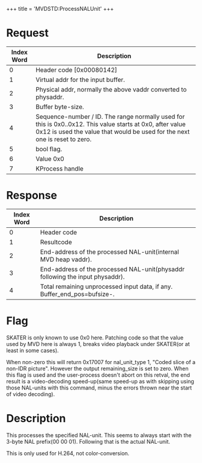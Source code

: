 +++
title = 'MVDSTD:ProcessNALUnit'
+++

# Request

| Index Word | Description                                                                                                                                                                             |
|------------|-----------------------------------------------------------------------------------------------------------------------------------------------------------------------------------------|
| 0          | Header code \[0x00080142\]                                                                                                                                                              |
| 1          | Virtual addr for the input buffer.                                                                                                                                                      |
| 2          | Physical addr, normally the above vaddr converted to physaddr.                                                                                                                          |
| 3          | Buffer byte-size.                                                                                                                                                                       |
| 4          | Sequence-number / ID. The range normally used for this is 0x0..0x12. This value starts at 0x0, after value 0x12 is used the value that would be used for the next one is reset to zero. |
| 5          | bool flag.                                                                                                                                                                              |
| 6          | Value 0x0                                                                                                                                                                               |
| 7          | KProcess handle                                                                                                                                                                         |

# Response

| Index Word | Description                                                                          |
|------------|--------------------------------------------------------------------------------------|
| 0          | Header code                                                                          |
| 1          | Resultcode                                                                           |
| 2          | End-address of the processed NAL-unit(internal MVD heap vaddr).                      |
| 3          | End-address of the processed NAL-unit(physaddr following the input physaddr).        |
| 4          | Total remaining unprocessed input data, if any. Buffer_end_pos=bufsize-<this value>. |

# Flag

SKATER is only known to use 0x0 here. Patching code so that the value
used by MVD here is always 1, breaks video playback under SKATER(or at
least in some cases).

When non-zero this will return 0x17007 for nal_unit_type 1, "Coded slice
of a non-IDR picture". However the output remaining_size is set to zero.
When this flag is used and the user-process doesn't abort on this
retval, the end result is a video-decoding speed-up(same speed-up as
with skipping using those NAL-units with this command, minus the errors
thrown near the start of video decoding).

# Description

This processes the specified NAL-unit. This seems to always start with
the 3-byte NAL prefix(00 00 01). Following that is the actual NAL-unit.

This is only used for H.264, not color-conversion.

